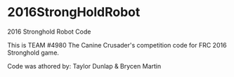 # 2016StrongHoldRobot
2016 Stronghold Robot Code

This is TEAM #4980 The Canine Crusader's competition code for FRC 2016 Stronghold game.

Code was athored by:
Taylor Dunlap & Brycen Martin

